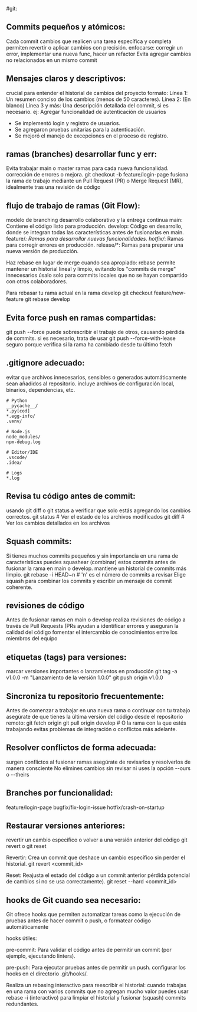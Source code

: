 #git:

## Commits pequeños y atómicos:
Cada commit cambios que realicen una tarea específica y completa
permiten revertir o aplicar cambios con precisión.
enfocarse:
corregir un error, implementar una nueva func, hacer un refactor
Evita agregar cambios no relacionados en un mismo commit


## Mensajes claros y descriptivos:
crucial para entender el historial de cambios del proyecto
formato:
Línea 1: Un resumen conciso de los cambios (menos de 50 caracteres).
Línea 2: (En blanco)
Línea 3 y más: Una descripción detallada del commit, si es necesario.
ej:
Agregar funcionalidad de autenticación de usuarios

- Se implementó login y registro de usuarios.
- Se agregaron pruebas unitarias para la autenticación.
- Se mejoró el manejo de excepciones en el proceso de registro.


## ramas (branches) desarrollar func y err:

Evita trabajar main o master
ramas para cada nueva funcionalidad. corrección de errores
o mejora.
git checkout -b feature/login-page
fusiona la rama de trabajo
mediante un Pull Request (PR) o Merge Request (MR),
idealmente tras una revisión de código


## flujo de trabajo de ramas (Git Flow):

modelo de branching desarrollo colaborativo y la entrega continua
main: Contiene el código listo para producción.
develop: Código en desarrollo, donde se integran todas las características antes de fusionarlas en main.
feature/*: Ramas para desarrollar nuevas funcionalidades.
hotfix/*: Ramas para corregir errores en producción.
release/*: Ramas para preparar una nueva versión de producción.

Haz rebase en lugar de merge cuando sea apropiado:
rebase permite mantener un historial lineal y limpio, evitando los "commits de merge" innecesarios
úsalo solo para commits locales que no se hayan compartido con otros colaboradores.

Para rebasar tu rama actual en la rama develop
git checkout feature/new-feature
git rebase develop


## Evita force push en ramas compartidas:

git push --force puede sobrescribir el trabajo de otros,
causando pérdida de commits.
si es necesario, trata de usar git push --force-with-lease
seguro porque verifica si la rama ha cambiado desde tu último fetch


## .gitignore adecuado:
evitar que archivos innecesarios, sensibles o generados
automáticamente sean añadidos al repositorio.
incluye archivos de configuración local, binarios, dependencias, etc.

```
# Python
__pycache__/
*.py[cod]
*.egg-info/
.venv/

# Node.js
node_modules/
npm-debug.log

# Editor/IDE
.vscode/
.idea/

# Logs
*.log

```


## Revisa tu código antes de commit:

usando git diff o git status
a verificar que solo estás agregando los cambios correctos.
git status   # Ver el estado de los archivos modificados
git diff     # Ver los cambios detallados en los archivos


## Squash commits:

Si tienes muchos commits pequeños y sin importancia 
en una rama de características
puedes squashear (combinar) estos commits
antes de fusionar la rama en main o develop.
mantiene un historial de commits más limpio.
git rebase -i HEAD~n   # 'n' es el número de commits a revisar
Elige squash para combinar los commits y escribir un mensaje de commit coherente.


## revisiones de código
Antes de fusionar ramas en main o develop
realiza revisiones de código a través de Pull Requests (PRs
ayudan a identificar errores y aseguran la calidad del código
fomentar el intercambio de conocimientos entre los miembros del equipo


## etiquetas (tags) para versiones:
marcar versiones importantes o lanzamientos en producción
git tag -a v1.0.0 -m "Lanzamiento de la versión 1.0.0"
git push origin v1.0.0


## Sincroniza tu repositorio frecuentemente:
Antes de comenzar a trabajar en una nueva rama o continuar con tu trabajo
asegúrate de que tienes la última versión del código desde el repositorio remoto:
git fetch origin
git pull origin develop  # O la rama con la que estés trabajando
evitas problemas de integración o conflictos más adelante.


## Resolver conflictos de forma adecuada:
surgen conflictos al fusionar ramas
asegúrate de revisarlos y resolverlos de manera consciente
No elimines cambios sin revisar ni uses
la opción --ours o --theirs


## Branches por funcionalidad:

feature/login-page
bugfix/fix-login-issue
hotfix/crash-on-startup


## Restaurar versiones anteriores:

revertir un cambio específico o volver a una 
versión anterior del código
git revert o git reset

Revertir: Crea un commit que deshace un cambio
específico sin perder el historial.
git revert <commit_id>

Reset: Reajusta el estado del código a un commit anterior
pérdida potencial de cambios si no se usa correctamente).
git reset --hard <commit_id>


## hooks de Git cuando sea necesario:

Git ofrece hooks que permiten automatizar tareas
como la ejecución de pruebas antes de hacer
commit o push, o formatear código automáticamente

hooks útiles:

pre-commit: 
Para validar el código antes de permitir un commit
(por ejemplo, ejecutando linters).

pre-push: Para ejecutar pruebas antes de permitir un push.
configurar los hooks en el directorio .git/hooks/.

Realiza un rebasing interactivo para reescribir el historial:
cuando trabajas en una rama con varios commits que no agregan mucho valor
puedes usar rebase -i (interactivo) para limpiar el historial y fusionar (squash) commits redundantes.
